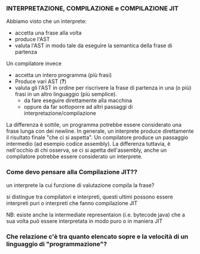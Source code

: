 ### INTERPRETAZIONE, COMPILAZIONE e COMPILAZIONE JIT

Abbiamo visto che un interprete:
- accetta una frase alla volta
- produce l'AST
- valuta l'AST in modo tale da eseguire la semantica della frase di partenza

Un compilatore invece
- accetta un intero programma (più frasi)
- Produce vari AST (**?**)
- valuta  gli l'AST in ordine per riscrivere la frase di partenza in una (o più) frasi in un altro linguaggio (più semplice).
    - da fare eseguire direttamente alla macchina
    - oppure da far sottoporre ad altri passaggi di interpretazione/compilazione

La differenza è sottile, un programma potrebbe essere considerato una frase lunga con dei newline. In generale, un interprete produce direttamente il
risultato finale "che ci si aspetta". Un compilatore produce un passaggio intermedio (ad esempio codice assembly). La differenza tuttavia, è nell'occhio di chi osserva, se ci si apetta dell'assembly, anche un compilatore potrebbe essere considerato un interprete. 

### Come devo pensare alla Compilazione JIT??
un interprete la cui funzione di valutazione compila la frase?

si distingue tra compilatori e interpreti, questi ultimi possono essere interpreti puri o interpreti che fanno compilazione JIT

NB: esiste anche la intermediate representaion (i.e. bytecode java) che a sua volta può essere interpretata in modo puro o in maniera JIT

### Che relazione c'è tra quanto elencato sopre e la velocità di un linguaggio di "programmazione"?